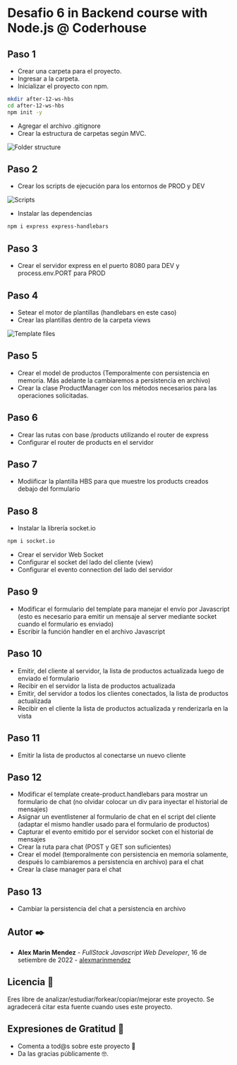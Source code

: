 # Desafio 6 in Backend course with Node.js @ Coderhouse
## Paso 1
* Crear una carpeta para el proyecto.
* Ingresar a la carpeta.
* Inicializar el proyecto con npm.
```sh
mkdir after-12-ws-hbs
cd after-12-ws-hbs
npm init -y
```
* Agregar el archivo .gitignore
* Crear la estructura de carpetas según MVC.

![Folder structure](https://i.imgur.com/o3WXLif.jpg)

## Paso 2
* Crear los scripts de ejecución para los entornos de PROD y DEV

![Scripts](https://i.imgur.com/p80niAS.jpg)
* Instalar las dependencias
```sh
npm i express express-handlebars
```

## Paso 3
* Crear el servidor express en el puerto 8080 para DEV y process.env.PORT para PROD

## Paso 4
* Setear el motor de plantillas (handlebars en este caso)
* Crear las plantillas dentro de la carpeta views

![Template files](https://i.imgur.com/9QspBer.jpg)

## Paso 5
* Crear el model de productos (Temporalmente con persistencia en memoria. Más adelante la cambiaremos a persistencia en archivo)
* Crear la clase ProductManager con los métodos necesarios para las operaciones solicitadas.

## Paso 6
* Crear las rutas con base /products utilizando el router de express
* Configurar el router de products en el servidor

## Paso 7
* Modiificar la plantilla HBS para que muestre los products creados debajo del formulario


## Paso 8
* Instalar la librería socket.io
```sh
npm i socket.io
```
* Crear el servidor Web Socket
* Configurar el socket del lado del cliente (view)
* Configurar el evento connection del lado del servidor

## Paso 9
* Modificar el formulario del template para manejar el envío por Javascript (esto es necesario para emitir un mensaje al server mediante socket cuando el formulario es enviado)
* Escribir la función handler en el archivo Javascript

## Paso 10
* Emitir, del cliente al servidor, la lista de productos actualizada luego de enviado el formulario
* Recibir en el servidor la lista de productos actualizada
* Emitir, del servidor a todos los clientes conectados, la lista de productos actualizada
* Recibir en el cliente la lista de productos actualizada y renderizarla en la vista

## Paso 11
* Emitir la lista de productos al conectarse un nuevo cliente

## Paso 12
* Modificar el template create-product.handlebars para mostrar un formulario de chat (no olvidar colocar un div para inyectar el historial de mensajes)
* Asignar un eventlistener al formulario de chat en el script del cliente (adaptar el mismo handler usado para el formulario de productos)
* Capturar el evento emitido por el servidor socket con el historial de mensajes
* Crear la ruta para chat (POST y GET son suficientes)
* Crear el model (temporalmente con persistencia en memoria solamente, después lo cambiaremos a persistencia en archivo) para el chat
* Crear la clase manager para el chat

## Paso 13
* Cambiar la persistencia del chat a persistencia en archivo

## Autor ✒️

* **Alex Marin Mendez** - *FullStack Javascript Web Developer*, 16 de setiembre de 2022 - [alexmarinmendez](https://github.com/alexmarinmendez)

## Licencia 📄

Eres libre de analizar/estudiar/forkear/copiar/mejorar este proyecto. Se agradecerá citar esta fuente cuando uses este proyecto.

## Expresiones de Gratitud 🎁

* Comenta a tod@s sobre este proyecto 📢
* Da las gracias públicamente 🤓.